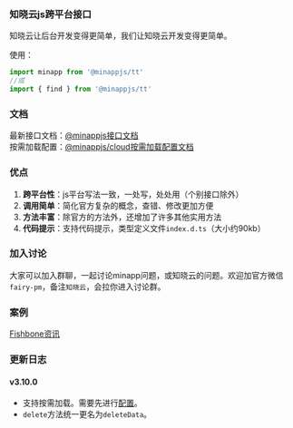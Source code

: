 <!--
 * @Author: your name
 * @Date: 2020-01-29 11:37:27
 * @LastEditTime: 2020-06-06 09:34:38
 * @LastEditors: Please set LastEditors
 * @Description: In User Settings Edit
 * @FilePath: /minapp-fetch/README.md
 -->

### 知晓云js跨平台接口     
   
知晓云让后台开发变得更简单，我们让知晓云开发变得更简单。  
    
使用：  
```js
import minapp from '@minappjs/tt'
//或
import { find } from '@minappjs/tt'
```  
  
### 文档  
最新接口文档：[@minappjs接口文档](https://wefishbone.com/detail/5ec2781dc66ab4461293c8ea)  
按需加载配置：[@minappjs/cloud按需加载配置文档](https://wefishbone.com/detail/5ed5ae7b899abe7b80d67a5f)  
  
### 优点  
1. **跨平台性**：js平台写法一致，一处写，处处用（个别接口除外） 
2. **调用简单**：简化官方复杂的概念，查错、修改更加方便  
3. **方法丰富**：除官方的方法外，还增加了许多其他实用方法  
4. **代码提示**：支持代码提示，类型定义文件`index.d.ts`（大小约90kb）  

   
### 加入讨论  
大家可以加入群聊，一起讨论minapp问题，或知晓云的问题。欢迎加官方微信`fairy-pm`，备注`知晓云`，会拉你进入讨论群。    
  
### 案例    
[Fishbone资讯](https://wefishbone.com)
    
### 更新日志    
#### v3.10.0  
- 支持按需加载。需要先进行[配置](https://wefishbone.com/detail/5ed5ae7b899abe7b80d67a5f)。  
- `delete`方法统一更名为`deleteData`。  